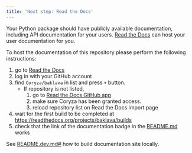 ```yaml
---
title: 'Next step: Read the Docs'
---
```


Your Python package should have publicly available documentation, including API documentation for your users.
[Read the Docs](https://readthedocs.org) can host your user documentation for you.

To host the documentation of this repository please perform the following instructions:

1. go to [Read the Docs](https://readthedocs.org/dashboard/import/?)
1. log in with your GitHub account
1. find `Coryza/baklava` in list and press `+` button.
   * If repository is not listed,
      1. go to [Read the Docs GitHub app](https://github.com/settings/connections/applications/fae83c942bc1d89609e2)
      2. make sure Coryza has been granted access.
      3. reload repository list on Read the Docs import page
1. wait for the first build to be completed at <https://readthedocs.org/projects/baklava/builds>
1. check that the link of the documentation badge in the [README.md](https://github.com/Coryza/baklava) works

See [README.dev.md#](https://github.com/Coryza/baklava/blob/main/README.dev.md#generating-the-api-docs) how to build documentation site locally.
